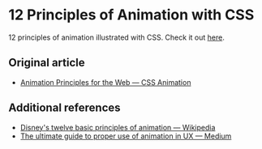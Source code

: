 # 12 Principles of Animation with CSS
12 principles of animation illustrated with CSS. Check it out [here](https://tanxh33.github.io/animation-principles-css/).

## Original article
- [Animation Principles for the Web — CSS Animation](https://cssanimation.rocks/principles/)

## Additional references
- [Disney's twelve basic principles of animation — Wikipedia](https://en.wikipedia.org/wiki/Twelve_basic_principles_of_animation)
- [The ultimate guide to proper use of animation in UX — Medium](https://uxdesign.cc/the-ultimate-guide-to-proper-use-of-animation-in-ux-10bd98614fa9)
